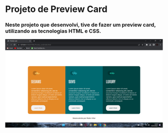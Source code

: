 <h1>Projeto de Preview Card</h1>

<h3>Neste projeto que desenvolvi, tive de fazer um preview card, utilizando as tecnologias HTML e CSS.</h3>

<img src ="./assets/2023-03-19 (1).png"/>
